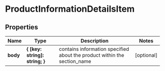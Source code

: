 # ProductInformationDetailsItem

## Properties

| Name | Type | Description | Notes |
|------------ | ------------- | ------------- | -------------|
**body** | **{ [key: string]: string; }** | contains information specified about the product within the section_name |[optional]|